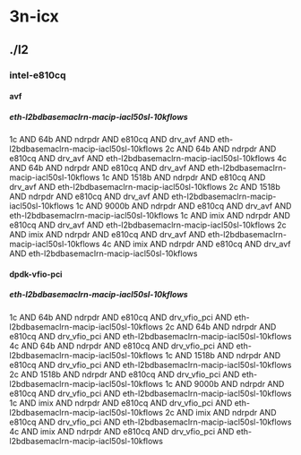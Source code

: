 # 3n-icx
## ./l2
### intel-e810cq
#### avf
##### eth-l2bdbasemaclrn-macip-iacl50sl-10kflows
1c AND 64b AND ndrpdr AND e810cq AND drv_avf AND eth-l2bdbasemaclrn-macip-iacl50sl-10kflows
2c AND 64b AND ndrpdr AND e810cq AND drv_avf AND eth-l2bdbasemaclrn-macip-iacl50sl-10kflows
4c AND 64b AND ndrpdr AND e810cq AND drv_avf AND eth-l2bdbasemaclrn-macip-iacl50sl-10kflows
1c AND 1518b AND ndrpdr AND e810cq AND drv_avf AND eth-l2bdbasemaclrn-macip-iacl50sl-10kflows
2c AND 1518b AND ndrpdr AND e810cq AND drv_avf AND eth-l2bdbasemaclrn-macip-iacl50sl-10kflows
1c AND 9000b AND ndrpdr AND e810cq AND drv_avf AND eth-l2bdbasemaclrn-macip-iacl50sl-10kflows
1c AND imix AND ndrpdr AND e810cq AND drv_avf AND eth-l2bdbasemaclrn-macip-iacl50sl-10kflows
2c AND imix AND ndrpdr AND e810cq AND drv_avf AND eth-l2bdbasemaclrn-macip-iacl50sl-10kflows
4c AND imix AND ndrpdr AND e810cq AND drv_avf AND eth-l2bdbasemaclrn-macip-iacl50sl-10kflows
#### dpdk-vfio-pci
##### eth-l2bdbasemaclrn-macip-iacl50sl-10kflows
1c AND 64b AND ndrpdr AND e810cq AND drv_vfio_pci AND eth-l2bdbasemaclrn-macip-iacl50sl-10kflows
2c AND 64b AND ndrpdr AND e810cq AND drv_vfio_pci AND eth-l2bdbasemaclrn-macip-iacl50sl-10kflows
4c AND 64b AND ndrpdr AND e810cq AND drv_vfio_pci AND eth-l2bdbasemaclrn-macip-iacl50sl-10kflows
1c AND 1518b AND ndrpdr AND e810cq AND drv_vfio_pci AND eth-l2bdbasemaclrn-macip-iacl50sl-10kflows
2c AND 1518b AND ndrpdr AND e810cq AND drv_vfio_pci AND eth-l2bdbasemaclrn-macip-iacl50sl-10kflows
1c AND 9000b AND ndrpdr AND e810cq AND drv_vfio_pci AND eth-l2bdbasemaclrn-macip-iacl50sl-10kflows
1c AND imix AND ndrpdr AND e810cq AND drv_vfio_pci AND eth-l2bdbasemaclrn-macip-iacl50sl-10kflows
2c AND imix AND ndrpdr AND e810cq AND drv_vfio_pci AND eth-l2bdbasemaclrn-macip-iacl50sl-10kflows
4c AND imix AND ndrpdr AND e810cq AND drv_vfio_pci AND eth-l2bdbasemaclrn-macip-iacl50sl-10kflows
